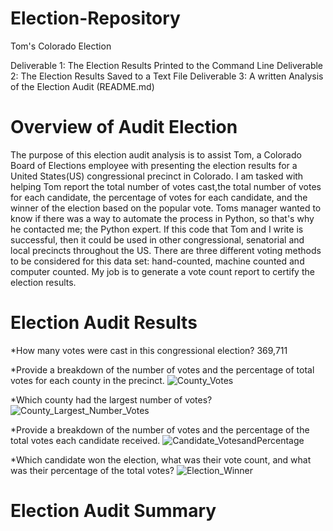 # Election-Repository
Tom's Colorado Election

Deliverable 1:  The Election Results Printed to the Command Line
Deliverable 2:  The Election Results Saved to a Text File
Deliverable 3:  A written Analysis of the Election Audit (README.md)

# Overview of Audit Election
The purpose of this election audit analysis is to assist Tom, a Colorado Board of Elections employee with presenting the election results for a United States(US) congressional precinct in Colorado. I am tasked with helping Tom report the total number of votes cast,the total number of votes for each candidate, the percentage of votes for each candidate, and the winner of the election based on the popular vote.  Toms manager wanted to know if there was a way to automate the process in Python, so that's why he contacted me; the Python expert.  If this code that Tom and I write is successful, then it could be used in other congressional, senatorial and local precincts throughout the US.  There are three different voting methods to be considered for this data set:  hand-counted, machine counted and computer counted.  My job is to generate a vote count report to certify the election results.


# Election Audit Results
*How many votes were cast in this congressional election? 369,711

*Provide a breakdown of the number of votes and the percentage of total votes for each county in the precinct.
![County_Votes](Election_Module_3/County_Votes.png)

*Which county had the largest number of votes?
![County_Largest_Number_Votes](Election_Module_3/County_Largest_Number_Votes)

*Provide a breakdown of the number of votes and the percentage of the total votes each candidate received.
![Candidate_VotesandPercentage](Election_Module_3/Candidate_VotesandPercentage)

*Which candidate won the election, what was their vote count, and what was their percentage of the total votes?
![Election_Winner](Election_Module_3/Election_Winner)


# Election Audit Summary

